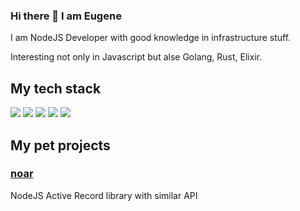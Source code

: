 ### Hi there 👋 I am Eugene

I am NodeJS Developer with good knowledge in infrastructure stuff.

Interesting not only in Javascript but alse Golang, Rust, Elixir.

## My tech stack

![](https://img.shields.io/badge/Docker-316192?style=for-the-badge&logo=docker&logoColor=white)
![](https://img.shields.io/badge/PostgreSQL-316192?style=for-the-badge&logo=postgresql&logoColor=white)
![](https://img.shields.io/badge/JavaScript-F7DF1E?style=for-the-badge&logo=javascript&logoColor=black)
![](https://img.shields.io/badge/Elixir-4B275F?style=for-the-badge&logo=elixir&logoColor=white)
![](https://img.shields.io/badge/Phoenix-ED8B00?style=for-the-badge&logo=phoenix&logoColor=white)

## My pet projects

### [noar](https://github.com/vas3k/vas3k.club)

NodeJS Active Record library with similar API
